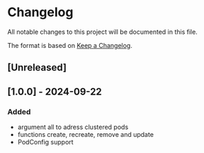# Changelog

All notable changes to this project will be documented in this file.

The format is based on [Keep a Changelog](https://keepachangelog.com/en/1.1.0/).

## [Unreleased]

## [1.0.0] - 2024-09-22

### Added

- argument all to adress clustered pods
- functions create, recreate, remove and update
- PodConfig support
